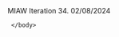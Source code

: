 <html>
	MIAW Iteration 34. 02/08/2024
	<body>
<script type='text/javascript'>
	function initEmbeddedMessaging() {
		try {
			embeddedservice_bootstrap.settings.language = 'en_US'; // For example, enter 'en' or 'en-US'

			window.addEventListener("onEmbeddedMessagingReady", () => {            
				console.log( "Inside Prechat API!!" );
				embeddedservice_bootstrap.prechatAPI.setHiddenPrechatFields( { "Access_Token" : "2602c31c-01eb-4074-b38a-87767598a6dd", "Origin_Page" : "/home/my-accounts", "Session_Token" : "87e10251-3892-4add-8fce-c1af9aed77b3" });
			});
   
			embeddedservice_bootstrap.init(
				'00DUB000002gKO7',
				'MIAW_Bot',
				'https://bordgaisenergyeandu--karishbot.sandbox.my.site.com/ESWMIAWBot1723819197280',
				{
					scrt2URL: 'https://bordgaisenergyeandu--karishbot.sandbox.my.salesforce-scrt.com'
				}
			);
		} catch (err) {
			console.error('Error loading Embedded Messaging: ', err);
		}
	};
</script>
<script type='text/javascript' src='https://bordgaisenergyeandu--karishbot.sandbox.my.site.com/ESWMIAWBot1723819197280/assets/js/bootstrap.min.js' onload='initEmbeddedMessaging()'></script>

 	 </body>
</html>
